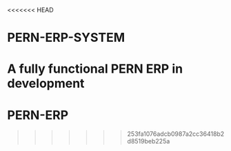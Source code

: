 <<<<<<< HEAD
# PERN-ERP-SYSTEM
A fully functional PERN ERP in development
=======
# PERN-ERP
>>>>>>> 253fa1076adcb0987a2cc36418b2d8519beb225a
